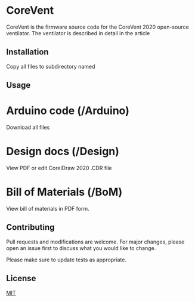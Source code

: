# CoreVent

CoreVent is the firmware source code for the CoreVent 2020 open-source ventilator. 
The ventilator is described in detail in the article <UPDATE ARTICLE>

## Installation

Copy all files to subdirectory named <UPDATE DIRECTORY>

## Usage

# Arduino code (/Arduino)
Download all files 

# Design docs (/Design)
View PDF or edit CorelDraw 2020 .CDR file

# Bill of Materials (/BoM)
View bill of materials in PDF form.


## Contributing
Pull requests and modifications are welcome. For major changes, please open an issue first to discuss what you would like to change.

Please make sure to update tests as appropriate.

## License
[MIT](https://choosealicense.com/licenses/mit/)
